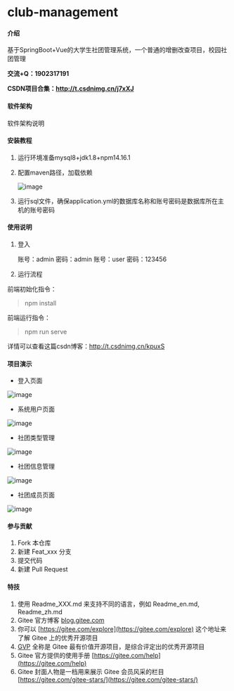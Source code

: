 # club-management

#### 介绍
基于SpringBoot+Vue的大学生社团管理系统，一个普通的增删改查项目，校园社团管理


**交流+Q：1902317191**

**CSDN项目合集：http://t.csdnimg.cn/j7xXJ**

#### 软件架构
软件架构说明


#### 安装教程

1. 运行环境准备mysql8+jdk1.8+npm14.16.1

2. 配置maven路径，加载依赖

   ![image](https://github.com/luocong-shuaige/club-management/assets/85004172/00687e7d-6ea5-4a03-b0be-78f8e9dc25bc)


3. 运行sql文件，确保application.yml的数据库名称和账号密码是数据库所在主机的账号密码

#### 使用说明

1. 登入

   账号：admin	密码：admin
   账号：user	密码：123456

2. 运行流程

前端初始化指令：
> npm install

前端运行指令：
> npm run serve

详情可以查看这篇csdn博客：http://t.csdnimg.cn/kpuxS

#### 项目演示

+ 登入页面

![image](https://github.com/luocong-shuaige/club-management/assets/85004172/e381d51f-417c-4367-9b02-b4edec876846)


+ 系统用户页面

![image](https://github.com/luocong-shuaige/club-management/assets/85004172/3007c8ce-895c-4541-bd01-f515e89cddea)


+ 社团类型管理

![image](https://github.com/luocong-shuaige/club-management/assets/85004172/27173253-5cc9-4ef2-9cd7-28b897199415)


+ 社团信息管理

![image](https://github.com/luocong-shuaige/club-management/assets/85004172/f90a7938-31d6-4cfe-b143-6a0693dbbd8d)


+ 社团成员页面

![image](https://github.com/luocong-shuaige/club-management/assets/85004172/ade2f033-450e-477b-80aa-31efe356f2f7)






#### 参与贡献

1.  Fork 本仓库
2.  新建 Feat_xxx 分支
3.  提交代码
4.  新建 Pull Request


#### 特技

1.  使用 Readme\_XXX.md 来支持不同的语言，例如 Readme\_en.md, Readme\_zh.md
2.  Gitee 官方博客 [blog.gitee.com](https://blog.gitee.com)
3.  你可以 [https://gitee.com/explore](https://gitee.com/explore) 这个地址来了解 Gitee 上的优秀开源项目
4.  [GVP](https://gitee.com/gvp) 全称是 Gitee 最有价值开源项目，是综合评定出的优秀开源项目
5.  Gitee 官方提供的使用手册 [https://gitee.com/help](https://gitee.com/help)
6.  Gitee 封面人物是一档用来展示 Gitee 会员风采的栏目 [https://gitee.com/gitee-stars/](https://gitee.com/gitee-stars/)

